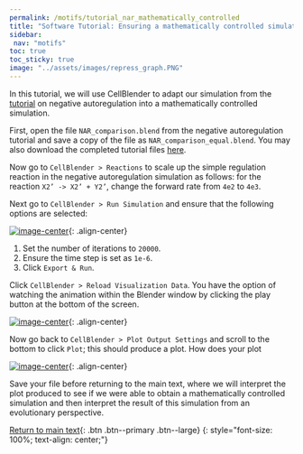 ```yaml
---
permalink: /motifs/tutorial_nar_mathematically_controlled
title: "Software Tutorial: Ensuring a mathematically controlled simulation for comparing simple regulation to negative autoregulation"
sidebar:
 nav: "motifs"
toc: true
toc_sticky: true
image: "../assets/images/repress_graph.PNG"
---
```


In this tutorial, we will use CellBlender to adapt our simulation from the [tutorial](tutorial_nar) on negative autoregulation into a mathematically controlled simulation.

First, open the file `NAR_comparison.blend` from the negative autoregulation tutorial and save a copy of the file as `NAR_comparison_equal.blend`. You may also download the completed tutorial files <a href="../tutorials/NAR_compare_equal.blend" download="NAR_compare_equal.blend">here</a>.

Now go to `CellBlender > Reactions` to scale up the simple regulation reaction in the negative autoregulation simulation as follows: for the reaction `X2’ -> X2’ + Y2’`,  change the forward rate from `4e2` to `4e3`.

Next go to `CellBlender > Run Simulation` and ensure that the following options are selected:

[![image-center](../assets/images/motifs_norm7.png)](){: .align-center}

1. Set the number of iterations to `20000`.
2. Ensure the time step is set as `1e-6`.
3. Click `Export & Run`.

Click `CellBlender > Reload Visualization Data`. You have the option of watching the animation within the Blender window by clicking the play button at the bottom of the screen.

[![image-center](../assets/images/motifs_norm8.png)](){: .align-center}

Now go back to `CellBlender > Plot Output Settings` and scroll to the bottom to click `Plot`; this should produce a plot. How does your plot

[![image-center](../assets/images/motifs_norm9.png)](){: .align-center}

Save your file before returning to the main text, where we will interpret the plot produced to see if we were able to obtain a mathematically controlled simulation and then interpret the result of this simulation from an evolutionary perspective.

[Return to main text](nar#an-evolutionary-basis-for-negative-autoregulation){: .btn .btn--primary .btn--large}
{: style="font-size: 100%; text-align: center;"}
